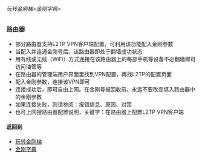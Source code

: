 ###### 玩转金刚梯>金刚字典>
### 路由器

- 部分路由器支持L2TP VPN客户端配置，可利用该功能配入金刚参数
- 当配入并连通金刚号后，该路由器即处于翻墙成功状态
- 用有线或无线（WiFi）方式连接在该路由器上的每部手机等设备不必翻墙即可访问油管等
- 在路由器的管理端用户界面里找到VPN配置，再找L2TP的配置页面
- 配入金刚参数，连接该VPN即可
- 连接成功后，即可自由上网。在金刚号被回收前，永远不要改变填入路由器中的金刚参数
- 如果连接失败，则请参阅：报错信息、原因、对策
- 也可上网搜路由器配置说明，关键字：在路由器上配置L2TP VPN客户端

#### 返回到
- [玩转金刚梯](https://github.com/a2zitpro/web/blob/master/LadderFree/A.md)
- [金刚字典](https://github.com/a2zitpro/web/blob/master/LadderFree/kkDictionary/KKDictionary.md)



